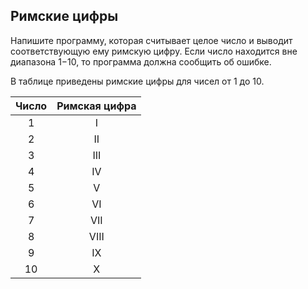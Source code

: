 ## Римские цифры

Напишите программу, которая считывает целое число и выводит соответствующую ему римскую цифру. Если число находится вне диапазона 1−10, то программа должна сообщить об ошибке.

В таблице приведены римские цифры для чисел от 1 до 10.

| Число | Римская цифра |
|:-----:|:-------------:|
|   1   |       I       |
|   2   |      II       |
|   3   |      III      |
|   4   |      IV       | 
|   5   |       V       |
|   6   |      VI       |
|   7   |      VII      |
|   8   |     VIII      | 
|   9   |      IX       |
|  10   |       X       |
